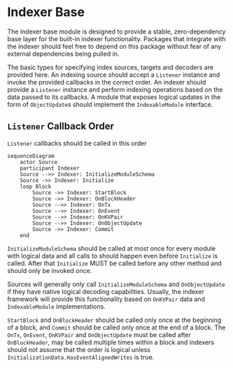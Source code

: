 # Indexer Base

The indexer base module is designed to provide a stable, zero-dependency base layer for the built-in indexer functionality. Packages that integrate with the indexer should feel free to depend on this package without fear of any external dependencies being pulled in.

The basic types for specifying index sources, targets and decoders are provided here. An indexing source should accept a `Listener` instance and invoke the provided callbacks in the correct order. An indexer should provide a `Listener` instance and perform indexing operations based on the data passed to its callbacks. A module that exposes logical updates in the form of `ObjectUpdate`s should implement the `IndexableModule` interface.

## `Listener` Callback Order

`Listener` callbacks should be called in this order

```mermaid
sequenceDiagram
    actor Source
    participant Indexer
    Source -->> Indexer: InitializeModuleSchema
    Source ->> Indexer: Initialize
    loop Block
        Source ->> Indexer: StartBlock
        Source ->> Indexer: OnBlockHeader
        Source -->> Indexer: OnTx
        Source -->> Indexer: OnEvent
        Source -->> Indexer: OnKVPair
        Source -->> Indexer: OnObjectUpdate
        Source ->> Indexer: Commit
    end
```

`InitializeModuleSchema` should be called at most once for every module with logical data and all calls to should happen even before `Initialize` is called. After that `Initialize` MUST be called before any other method and should only be invoked once. 

Sources will generally only call `InitializeModuleSchema` and `OnObjectUpdate` if they have native logical decoding capabilities. Usually, the indexer framework will provide this functionality based on `OnKVPair` data and `IndexableModule` implementations.

`StartBlock` and `OnBlockHeader` should be called only once at the beginning of a block, and `Commit` should be called only once at the end of a block. The `OnTx`, `OnEvent`, `OnKVPair` and `OnObjectUpdate` must be called after `OnBlockHeader`, may be called multiple times within a block and indexers should not assume that the order is logical unless `InitializationData.HasEventAlignedWrites` is true. 
